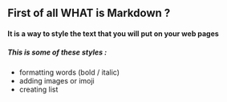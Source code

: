 
## First of all WHAT is Markdown ?
#### It is a way to style the text that you will put on your web pages 
##### This is some of these styles : 
- formatting words (bold / italic)
- adding images or imoji 
- creating list

